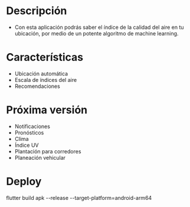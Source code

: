 
# Descripción
- Con esta aplicación podrás saber el índice de la calidad del aire en tu ubicación, por medio de un potente algoritmo de machine learning.

# Características

- Ubicación automática
- Escala de índices del aire
- Recomendaciones

# Próxima versión

- Notificaciones
- Pronósticos
- Clima
- Índice UV
- Plantación para corredores
- Planeación vehicular

# Deploy
flutter build apk --release --target-platform=android-arm64

